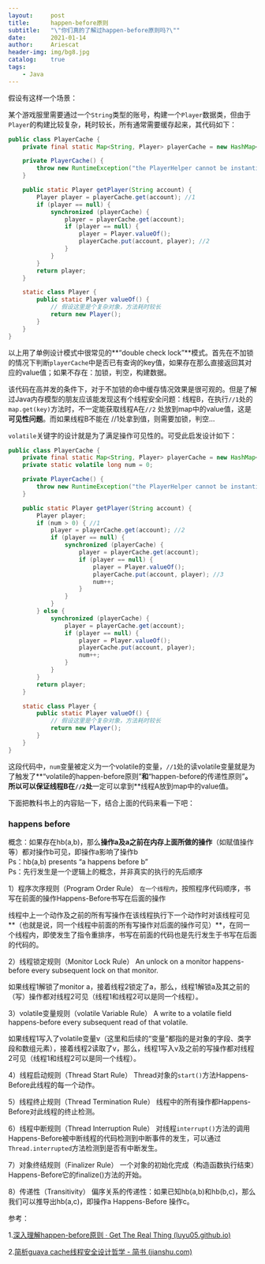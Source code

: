 ```yaml
---
layout:     post
title:      happen-before原则
subtitle:   "\"你们真的了解过happen-before原则吗?\""
date:       2021-01-14
author:     Ariescat
header-img: img/bg8.jpg
catalog:    true
tags:
    - Java
---
```






假设有这样一个场景：

某个游戏服里需要通过一个`String`类型的账号，构建一个`Player`数据类，但由于`Player`的构建比较复杂，耗时较长，所有通常需要缓存起来，其代码如下：

```Java
public class PlayerCache {
    private final static Map<String, Player> playerCache = new HashMap<>();

    private PlayerCache() {
        throw new RuntimeException("the PlayerHelper cannot be instantiated!");
    }

    public static Player getPlayer(String account) {
        Player player = playerCache.get(account); //1
        if (player == null) {
            synchronized (playerCache) {
                player = playerCache.get(account);
                if (player == null) {
                    player = Player.valueOf();
                    playerCache.put(account, player); //2
                }
            }
        }
        return player;
    }

    static class Player {
        public static Player valueOf() {
            // 假设这里是个复杂对象，方法耗时较长
            return new Player();
        }
    }
}
```

以上用了单例设计模式中很常见的**“double check lock”**模式。首先在不加锁的情况下判断`playerCache`中是否已有查询的key值，如果存在那么直接返回其对应的value值；如果不存在：加锁，判空，构建数据。

该代码在高并发的条件下，对于不加锁的命中缓存情况效果是很可观的。但是了解过Java内存模型的朋友应该能发现这有个线程安全问题：线程B，在执行`//1`处的`map.get(key)`方法时，不一定能获取线程A在`//2` 处放到map中的value值，这是**可见性问题**。而如果线程B不能在 //1处拿到值，则需要加锁，判空...

`volatile`关键字的设计就是为了满足操作可见性的。可受此启发设计如下：

```java
public class PlayerCache {
    private final static Map<String, Player> playerCache = new HashMap<>();
    private static volatile long num = 0;

    private PlayerCache() {
        throw new RuntimeException("the PlayerHelper cannot be instantiated!");
    }

    public static Player getPlayer(String account) {
        Player player;
        if (num > 0) { //1
            player = playerCache.get(account); //2
            if (player == null) {
                synchronized (playerCache) {
                    player = playerCache.get(account);
                    if (player == null) {
                        player = Player.valueOf();
                        playerCache.put(account, player); //3
                        num++;
                    }
                }
            }
        } else {
            synchronized (playerCache) {
                player = playerCache.get(account);
                if (player == null) {
                    player = Player.valueOf();
                    playerCache.put(account, player);
                    num++;
                }
            }
        }
        return player;
    }

    static class Player {
        public static Player valueOf() {
            // 假设这里是个复杂对象，方法耗时较长
            return new Player();
        }
    }
}
```

这段代码中，`num`变量被定义为一个volatile的变量，`//1`处的读volatile变量就是为了触发了**“volatile的happen-before原则”**和**“happen-before的传递性原则”**。所以可以保证线程B在`//2`处**一定可以拿到**线程A放到map中的value值。

下面把教科书上的内容贴一下，结合上面的代码来看一下吧：

### happens before

概念：如果存在hb(a,b)，那么**操作a及a之前在内存上面所做的操作**（如赋值操作等）都对操作b可见，即操作a影响了操作b  
Ps：hb(a,b) presents “a happens before b”  
Ps：先行发生是一个逻辑上的概念，并非真实的执行的先后顺序

1）程序次序规则（Program Order Rule） `在一个线程内`，按照程序代码顺序，书写在前面的操作Happens-Before书写在后面的操作

线程中上一个动作及之前的所有写操作在该线程执行下一个动作时对该线程可见**（也就是说，同一个线程中前面的所有写操作对后面的操作可见）**，在同一个线程内，即使发生了指令重排序，书写在前面的代码也是先行发生于书写在后面的代码的。

2）线程锁定规则（Monitor Lock Rule） An unlock on a monitor happens-before every subsequent lock on that monitor.

如果线程1解锁了monitor a，接着线程2锁定了a，那么，线程1解锁a及其之前的（写）操作都对线程2可见（线程1和线程2可以是同一个线程）。

3）volatile变量规则（volatile Variable Rule） A write to a volatile field happens-before every subsequent read of that volatile.

如果线程1写入了volatile变量v（这里和后续的“变量”都指的是对象的字段、类字段和数组元素），接着线程2读取了v，那么，线程1写入v及之前的写操作都对线程2可见（线程1和线程2可以是同一个线程）。

4）线程启动规则（Thread Start Rule） Thread对象的`start()`方法Happens-Before此线程的每一个动作。

5）线程终止规则（Thread Termination Rule） 线程中的所有操作都Happens-Before对此线程的终止检测。

6）线程中断规则（Thread Interruption Rule） 对线程`interrupt()`方法的调用Happens-Before被中断线程的代码检测到中断事件的发生，可以通过`Thread.interrupted`方法检测到是否有中断发生。

7）对象终结规则（Finalizer Rule） 一个对象的初始化完成（构造函数执行结束）Happens-Before它的finalize()方法的开始。

8）传递性（Transitivity） 偏序关系的传递性：如果已知hb(a,b)和hb(b,c)，那么我们可以推导出hb(a,c)，即操作a Happens-Before 操作c。



参考：

1.[深入理解happen-before原则 · Get The Real Thing (luyu05.github.io)](https://luyu05.github.io/2018/07/06/DCL/)

2.[简析guava cache线程安全设计哲学 - 简书 (jianshu.com)](https://www.jianshu.com/p/699869cb5421)